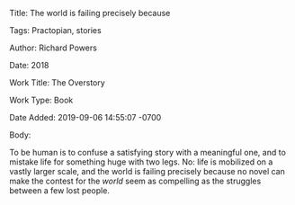 Title:  The world is failing precisely because

Tags:   Practopian, stories

Author: Richard Powers

Date:   2018

Work Title: The Overstory

Work Type: Book

Date Added: 2019-09-06 14:55:07 -0700

Body: 

To be human is to confuse a satisfying story with a meaningful one, and to mistake life for something huge with two legs. No: life is mobilized on a vastly larger scale, and the world is failing precisely because no novel can make the contest for the *world* seem as compelling as the struggles between a few lost people. 

